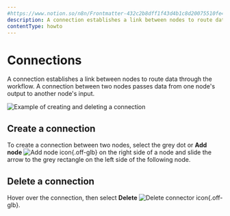 ```yaml
---
#https://www.notion.so/n8n/Frontmatter-432c2b8dff1f43d4b1c8d20075510fe4
description: A connection establishes a link between nodes to route data through the workflow. 
contentType: howto
---
```


# Connections

A connection establishes a link between nodes to route data through the workflow. A connection between two nodes passes data from one node's output to another node's input.

![Example of creating and deleting a connection](/_images/workflows/components/connections/example.gif)

## Create a connection

To create a connection between two nodes, select the grey dot or **Add node** <span class="inline-image">![Add node icon](/_images/try-it-out/add-node-small.png){.off-glb}</span> on the right side of a node and slide the arrow to the grey rectangle on the left side of the following node.

## Delete a connection

Hover over the connection, then select **Delete** <span class="inline-image">![Delete connector icon](/_images/common-icons/delete-connector.png){.off-glb}</span>.


